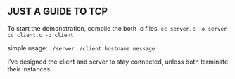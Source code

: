 ## JUST A GUIDE TO TCP

To start the demonstration,
compile the both .c files,
``cc server.c -o server``
``cc client.c -o client``

simple usage:
``./server``
``./client hostname message``

I've designed the client and server to stay connected, unless both terminate their instances.